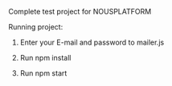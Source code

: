 Complete test project for NOUSPLATFORM

Running project:

1. Enter your E-mail and password to mailer.js

2. Run npm install

3. Run npm start
